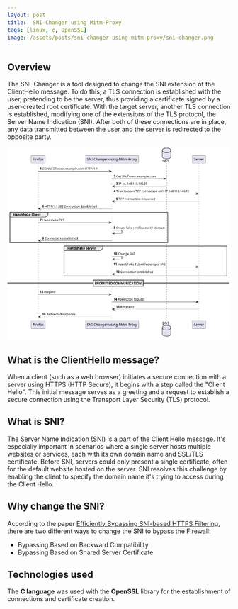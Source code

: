 ```yaml
---
layout: post
title:  SNI-Changer using Mitm-Proxy
tags: [linux, c, OpenSSL]
image: /assets/posts/sni-changer-using-mitm-proxy/sni-changer.png
---
```


## Overview

The SNI-Changer is a tool designed to change the SNI extension of the ClientHello message. To do this, a TLS connection is established with the user, pretending to be the server, thus providing a certificate signed by a user-created root certificate. With the target server, another TLS connection is established, modifying one of the extensions of the TLS protocol, the Server Name Indication (SNI). After both of these connections are in place, any data transmitted between the user and the server is redirected to the opposite party.

![image](/assets/posts/sni-changer-using-mitm-proxy/sni-changer-using-mitm-proxy.png)

## What is the ClientHello message?
When a client (such as a web browser) initiates a secure connection with a server using HTTPS (HTTP Secure), it begins with a step called the "Client Hello". This initial message serves as a greeting and a request to establish a secure connection using the Transport Layer Security (TLS) protocol.

## What is SNI?
The Server Name Indication (SNI) is a part of the Client Hello message. It's especially important in scenarios where a single server hosts multiple websites or services, each with its own domain name and SSL/TLS certificate. Before SNI, servers could only present a single certificate, often for the default website hosted on the server. SNI resolves this challenge by enabling the client to specify the domain name it's trying to access during the Client Hello.

## Why change the SNI?
According to the paper [Efficiently Bypassing SNI-based HTTPS Filtering](https://dl.ifip.org/db/conf/im/im2015exp/137348.pdf), there are two different ways to change the SNI to bypass the Firewall:
- Bypassing Based on Backward Compatibility
- Bypassing Based on Shared Server Certificate

## Technologies used

The **C language** was used with the **OpenSSL** library for the establishment of connections and certificate creation.